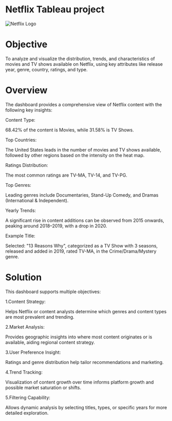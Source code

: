 # Netflix Tableau project
![Netflix Logo](https://github.com/rahul20r/Netflix_Tableau_project)

# Objective
To analyze and visualize the distribution, trends, and characteristics of movies and TV shows available on Netflix, using key attributes like release year, genre, country, ratings, and type.

# Overview
The dashboard provides a comprehensive view of Netflix content with the following key insights:

Content Type:

68.42% of the content is Movies, while 31.58% is TV Shows.

Top Countries:

The United States leads in the number of movies and TV shows available, followed by other regions based on the intensity on the heat map.

Ratings Distribution:

The most common ratings are TV-MA, TV-14, and TV-PG.

Top Genres:

Leading genres include Documentaries, Stand-Up Comedy, and Dramas (International & Independent).

Yearly Trends:

A significant rise in content additions can be observed from 2015 onwards, peaking around 2018–2019, with a drop in 2020.

Example Title:

Selected: "13 Reasons Why", categorized as a TV Show with 3 seasons, released and added in 2019, rated TV-MA, in the Crime/Drama/Mystery genre.

# Solution
This dashboard supports multiple objectives:

1.Content Strategy:

Helps Netflix or content analysts determine which genres and content types are most prevalent and trending.

2.Market Analysis:

Provides geographic insights into where most content originates or is available, aiding regional content strategy.

3.User Preference Insight:

Ratings and genre distribution help tailor recommendations and marketing.

4.Trend Tracking:

Visualization of content growth over time informs platform growth and possible market saturation or shifts.

5.Filtering Capability:

Allows dynamic analysis by selecting titles, types, or specific years for more detailed exploration.

